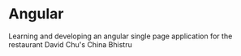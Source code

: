 # Angular
Learning and developing an angular single page application for the restaurant David Chu's China Bhistru
